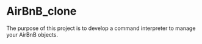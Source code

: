 # AirBnB_clone
The purpose of this project is to develop a command interpreter to manage your AirBnB objects.
